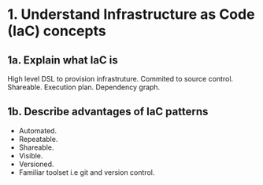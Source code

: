 # 1. Understand Infrastructure as Code (IaC) concepts

## 1a. Explain what IaC is
High level DSL to provision infrastruture. Commited to source control. Shareable. Execution plan. Dependency graph.


## 1b. Describe advantages of IaC patterns
* Automated.
* Repeatable.
* Shareable.
* Visible.
* Versioned.
* Familiar toolset i.e git and version control.
